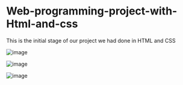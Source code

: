 # Web-programming-project-with-Html-and-css
This is the initial stage of our project we had done in HTML and CSS

![image](https://user-images.githubusercontent.com/92213083/205270005-c7ecda67-7507-4d13-bb4f-ecfb4ff3246b.png)


![image](https://user-images.githubusercontent.com/92213083/205270154-5cf539d4-98e5-4967-b961-a6cff28166b5.png)


![image](https://user-images.githubusercontent.com/92213083/205270251-13011734-9016-4d43-b2f6-e76d97249998.png)
